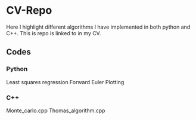 # CV-Repo
Here I highlight different algorithms I have implemented in both python and C++. This is repo is linked to in my CV.

## Codes
### Python
Least squares regression
Forward Euler
Plotting

### C++
Monte_carlo.cpp
Thomas_algorithm.cpp


